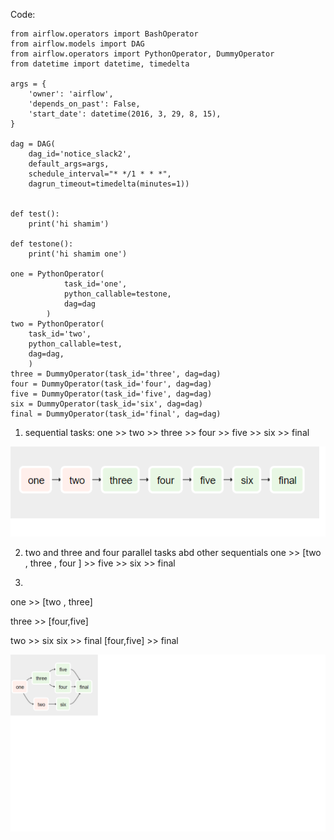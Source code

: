 
Code:

```import os
from airflow.operators import BashOperator
from airflow.models import DAG
from airflow.operators import PythonOperator, DummyOperator
from datetime import datetime, timedelta

args = {
    'owner': 'airflow',
    'depends_on_past': False,
    'start_date': datetime(2016, 3, 29, 8, 15),
}

dag = DAG(
    dag_id='notice_slack2',
    default_args=args,
    schedule_interval="* */1 * * *",
    dagrun_timeout=timedelta(minutes=1))


def test():
    print('hi shamim')

def testone():
    print('hi shamim one')

one = PythonOperator(
            task_id='one',
            python_callable=testone,
            dag=dag
        )
two = PythonOperator(
    task_id='two',
    python_callable=test,
    dag=dag,
    )
three = DummyOperator(task_id='three', dag=dag)
four = DummyOperator(task_id='four', dag=dag)
five = DummyOperator(task_id='five', dag=dag)
six = DummyOperator(task_id='six', dag=dag)
final = DummyOperator(task_id='final', dag=dag)

```
1. sequential tasks:
one >> two >> three >> four >> five >> six >> final

![alt tag](images/sequential.png)


2.  two and three and four  parallel tasks abd other sequentials
one >> [two , three , four ] >> five >> six >> final


3. 
one >> [two , three]

three >> [four,five]

two >> six
six >> final
[four,five] >> final

![alt tag](images/img1.png)
